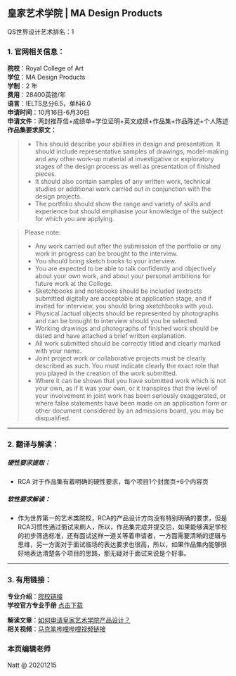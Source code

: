 ## 皇家艺术学院 | MA Design Products

QS世界设计艺术排名：1  

### 1. 官网相关信息：

**院校**：Royal College of Art  
**学位**：MA Design Products  
**学制**：2 年  
**费用**：28400英镑/年  
**语言**：IELTS总分6.5，单科6.0  
**申请时间**：10月16日-6月30日  
**申请文件**：两封推荐信+成绩单+学位证明+英文成绩+作品集+作品陈述+个人陈述  
**作品集要求原文：**   

> - This should describe your abilities in design and presentation. It should include representative samples of drawings, model-making and any other work-up material at investigative or exploratory stages of the design process as well as presentation of finished pieces.  
> - It should also contain samples of any written work, technical studies or additional work carried out in conjunction with the design projects.  
> - The portfolio should show the range and variety of skills and experience but should emphasise your knowledge of the subject for which you are applying.   

> Please note:
> - Any work carried out after the submission of the portfolio or any work in progress can be brought to the interview.  
> - You should bring sketch books to your interview.  
> - You are expected to be able to talk confidently and objectively about your own work, and about your personal ambitions for future work at the College.  
> - Sketchbooks and notebooks should be included (extracts submitted digitally are acceptable at application stage, and if invited for interview, you should bring sketchbooks with you).  
> - Physical /actual objects should be represented by photographs and can be brought to interview should you be selected.  
> - Working drawings and photographs of finished work should be dated and have attached a brief written explanation.  
> - All work submitted should be correctly titled and clearly marked with your name.  
> - Joint project work or collaborative projects must be clearly described as such. You must indicate clearly the exact role that you played in the creation of the work submitted.  
> - Where it can be shown that you have submitted work which is not your own, as if it was your own, or it transpires that the level of your involvement in joint work has been seriously exaggerated, or where false statements have been made on an application form or other document considered by an admissions board, you may be disqualified.


---


### 2. 翻译与解读：

##### 硬性要求提取：
- RCA 对于作品集有着明确的硬性要求，每个项目1个封面页+6个内容页

##### 软性要求解读：
- 作为世界第一的艺术类院校，RCA的产品设计方向没有特别明确的要求，但是RCA习惯性通过面试来刷人，所以，作品集完成并提交后，如果能够满足学校的初步筛选标准，还有面试这样一道关等着申请者，一方面需要清晰的逻辑与思维，另一方面对于面试临场的表达要求也很高，所以，如果作品集内能够很好地表达清楚各个项目的思路，那无疑对于面试来说是个好事。


---


### 3. 有用链接：

**专业介绍**：[院校链接](https://www.rca.ac.uk/schools/school-of-design/design-products/)  
**学校官方专业手册** [点击下载](https://www.rca.ac.uk/documents/906/Design_Products_Specification_2018-19.pdf)

**解读文章**：[如何申请皇家艺术学院产品设计？](http://www.makebi.net/28018.html)  
**相关视频**：[马克笔哔哩哔哩视频链接](https://www.bilibili.com/video/av22598242)



### 本页编辑老师

Natt @ 20201215
